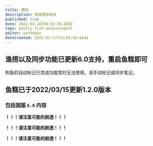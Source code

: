 ```yaml
---
title: 通知
description: 鱼糕更新相关
published: true
date: 2022-03-16T06:32:20.858Z
tags: pastry-fish-announcement
editor: markdown
dateCreated: 2022-03-13T13:01:58.044Z
---
```


## 渔捞以及同步功能已更新6.0支持，重启鱼糕即可
刺鱼的自动标记已完成功能暂时无法使用，请手动标记或同步笔记。

## 鱼糕已于2022/03/15更新1.2.0版本
### 包括国服 `6.0` 内容

**！！！请注意可能的剧透！！！**

**！！！请注意可能的剧透！！！**

**！！！请注意可能的剧透！！！**